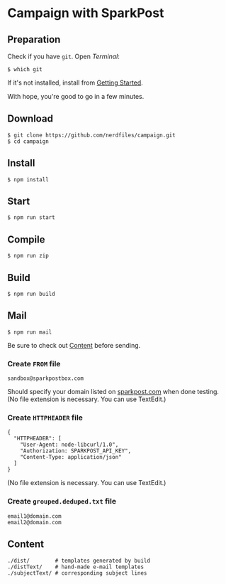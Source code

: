 # Campaign with SparkPost

## Preparation

Check if you have `git`. Open _Terminal_:

    $ which git

If it's not installed, install from [Getting Started](https://git-scm.com/book/en/v2/Getting-Started-Installing-Git).

With hope, you're good to go in a few minutes.

## Download

    $ git clone https://github.com/nerdfiles/campaign.git
    $ cd campaign

## Install

    $ npm install

## Start

    $ npm run start

## Compile

    $ npm run zip

## Build

    $ npm run build

## Mail

    $ npm run mail

Be sure to check out [Content](https://github.com/nerdfiles/campaign#content) before sending.

### Create `FROM` file

    sandbox@sparkpostbox.com

Should specify your domain listed on [sparkpost.com](https://sparkpost.com) when done testing. (No file extension is necessary. You can use TextEdit.)

### Create `HTTPHEADER` file

    {
      "HTTPHEADER": [
        "User-Agent: node-libcurl/1.0",
        "Authorization: SPARKPOST_API_KEY",
        "Content-Type: application/json"
      ]
    }

(No file extension is necessary. You can use TextEdit.)

### Create `grouped.deduped.txt` file

    email1@domain.com
    email2@domain.com

## Content

    ./dist/        # templates generated by build
    ./distText/    # hand-made e-mail templates
    ./subjectText/ # corresponding subject lines

